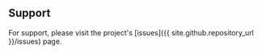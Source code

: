 ## Support

For support, please visit the project's [issues]({{ site.github.repository_url }}/issues) page.
